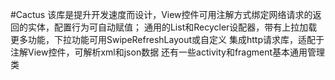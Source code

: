 #Cactus
该库是提升开发速度而设计，View控件可用注解方式绑定网络请求的返回的实体，配置行为可自动赋值； 通用的List和Recycler设配器，带有上拉加载更多功能，下拉功能可用SwipeRefreshLayout或自定义 集成http请求库，适配于注解View控件，可解析xml和json数据 还有一些activity和fragment基本通用管理类
